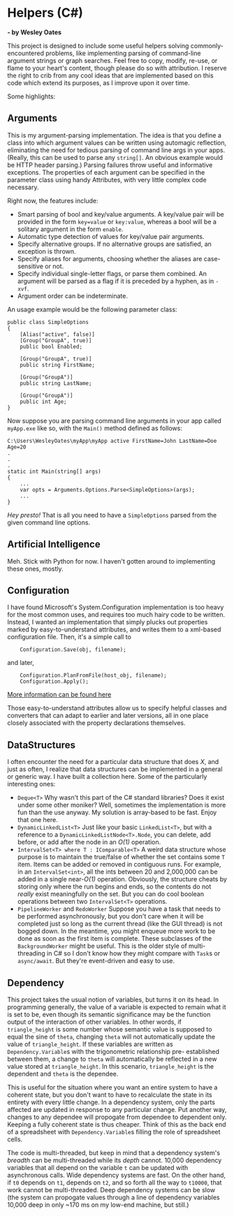 # Helpers (C#)
**- by Wesley Oates**

This project is designed to include some useful helpers solving commonly-encountered problems, like implementing 
parsing of command-line argument strings or graph searches.  Feel free to copy, modify, re-use, or flame to your 
heart's content, though please do so with attribution.  I reserve the right to crib from any cool ideas that are 
implemented based on this code which extend its purposes, as I improve upon it over time.

Some  highlights:

## Arguments

This is my argument-parsing implementation.  The idea is that you define a class into which argument values can be 
written using automagic reflection, eliminating the need for tedious parsing of command line args in your apps.  
(Really, this can be used to parse any `string[]`.  An obvious example would be HTTP header parsing.)  Parsing 
failures throw useful and informative exceptions.  The properties of each argument can be specified in the parameter 
class using handy Attributes, with very little complex code necessary.

Right now, the features include:
- Smart parsing of bool and key/value arguments.  A key/value pair will be provided in the form `key=value` or 
`key:value`, whereas a bool will be a solitary argument in the form `enable`.
- Automatic type detection of values for key/value pair arguments.
- Specify alternative groups.  If no alternative groups are satisfied, an exception is thrown.
- Specify aliases for arguments, choosing whether the aliases are case-sensitive or not.
- Specify individual single-letter flags, or parse them combined.  An argument will be parsed as a flag if it is 
preceded by a hyphen, as in `-xvf`.
- Argument order can be indeterminate.

An usage example would be the following parameter class:

```
public class SimpleOptions
{
	[Alias("active", false)]
	[Group("GroupA", true)]
	public bool Enabled;

	[Group("GroupA", true)]
	public string FirstName;

	[Group("GroupA")]
	public string LastName;

	[Group("GroupA")]
	public int Age;
}
```

Now suppose you are parsing command line arguments in your app called `myApp.exe` like so, with the `Main()` method 
defined as follows:

```
C:\Users\WesleyOates\myApp\myApp active FirstName=John LastName=Doe Age=20
.
.
.
static int Main(string[] args) 
{
	...
	var opts = Arguments.Options.Parse<SimpleOptions>(args);
	...
}
```

_Hey presto!_  That is all you need to have a `SimpleOptions` parsed from the given command line options.

## Artificial Intelligence

Meh.  Stick with Python for now.  I haven't gotten around to implementing these ones, mostly.

## Configuration

I have found Microsoft's System.Configuration implementation is too heavy for the most common uses, and requires too 
much hairy code to be written.  Instead, I wanted an implementation that simply plucks out properties marked by 
easy-to-understand attributes, and writes them to a xml-based configuration file.  Then, it's a simple call to

```
	Configuration.Save(obj, filename);
```

and later,

```
	Configuration.PlanFromFile(host_obj, filename);
	Configuration.Apply();
```

[More information can be found here](Configuration/README_CONFIGURATION.md)

Those easy-to-understand attributes allow us to specify helpful classes and converters that can adapt to earlier and 
later versions, all in one place closely associated with the property declarations themselves.

## DataStructures

I often encounter the need for a particular data structure that does _X_, and just as often, I realize that data 
structures can be implemented in a general or generic way.  I have built a collection here.  Some of the particularly 
interesting ones:

- `Deque<T>`  Why wasn't this part of the C# standard libraries?  Does it exist under some other moniker?  Well, 
sometimes the implementation is more fun than the use anyway.  My solution is array-based to be fast.  Enjoy that one 
here.
- `DynamicLinkedList<T>`  Just like your basic `LinkedList<T>`, but with a reference to a 
`DynamicLinkedListNode<T>.Node`, you can delete, add before, or add after the node in an _O(1)_ operation.
- `IntervalSet<T> where T : IComparable<T>`  A weird data structure whose purpose is to maintain the true/false of 
whether the set contains some `T` item.  Items can be added or removed in contiguous runs.  For example, in an 
`IntervalSet<int>`, all the ints between 20 and 2,000,000 can be added in a single near-_O(1)_ operation.  Obviously, 
the structure cheats by storing only where the run begins and ends, so the contents do not _really_ exist meaningfully 
on the set.  But you can do cool boolean operations between two `IntervalSet<T>` operations.
- `PipelineWorker` and `RedoWorker`  Suppose you have a task that needs to be performed asynchronously, but you don't 
care when it will be completed just so long as the current thread (like the GUI thread) is not bogged down.  In the 
meantime, you might enqueue more work to be done as soon as the first item is complete.  These subclasses of the 
`BackgroundWorker` might be useful.  This is the older style of multi-threading in C# so I don't know how they might 
compare with `Task`s or `async/await`.  But they're event-driven and easy to use.

## Dependency

This project takes the usual notion of variables, but turns it on its head.  In programming generally, the value of 
a variable is expected to remain what it is set to be, even though its semantic significance may be the function 
output of the interaction of other variables.  In other words, if `triangle_height` is some number whose semantic 
value is supposed to equal the sine of `theta`, changing `theta` will not automatically update the value of 
`triangle_height`.  If these variables are written as `Dependency.Variable`s with the trigonometric relationship pre-
established between them, a change to `theta` will automatically be reflected in a new value stored at 
`triangle_height`.  In this scenario, `triangle_height` is the dependent and `theta` is the dependee.

This is useful for the situation where you want an entire system to have a coherent state, but you don't want to have 
to recalculate the state in its entirety with every little change.  In a dependency system, only the parts affected 
are updated in response to any particular change.  Put another way, changes to any dependee will propogate from 
dependee to dependent only.  Keeping a fully coherent state is thus cheaper.  Think of this as the back end of a 
spreadsheet with `Dependency.Variable`s filling the role of spreadsheet cells.

The code is multi-threaded, but keep in mind that a dependency system's _breadth_ can be multi-threaded while its 
_depth_ cannot.  10,000 dependency variables that all depend on the variable `t` can be updated with asynchronous 
calls.  Wide dependency systems are fast.  On the other hand, if `t0` depends on `t1`, depends on `t2`, and so forth 
all the way to `t10000`, that work cannot be multi-threaded.  Deep dependency systems can be slow (the system can 
propogate values through a line of dependency variables 10,000 deep in only ~170 ms on my low-end machine, but 
still.)
